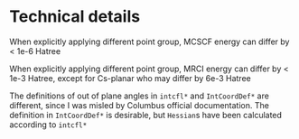 # Technical details
When explicitly applying different point group, MCSCF energy can differ by < 1e-6 Hatree

When explicitly applying different point group, MRCI energy can differ by < 1e-3 Hatree, except for Cs-planar who may differ by 6e-3 Hatree

The definitions of out of plane angles in `intcfl*` and `IntCoordDef*` are different, since I was misled by Columbus official documentation. The definition in `IntCoordDef*` is desirable, but `Hessian`s have been calculated according to `intcfl*`
